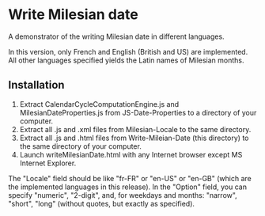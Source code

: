 # Write Milesian date
A demonstrator of the writing Milesian date in different languages.

In this version, only French and English (British and US) are implemented. 
All other languages specified yields the Latin names of Milesian months.
## Installation
1. Extract CalendarCycleComputationEngine.js and MilesianDateProperties.js
from JS-Date-Properties to a directory of your computer.
1. Extract all .js and .xml files from Milesian-Locale to the same directory.
1. Extract all .js and .html files from Write-Mileian-Date (this directory)
to the same directory of your computer.
1. Launch writeMilesianDate.html with any Internet browser except MS Internet Explorer.

The "Locale" field should be like "fr-FR" or "en-US" or "en-GB" 
(which are the implemented languages in this release).
In the "Option" field, you can specify "numeric", "2-digit", and, for weekdays and months:
"narrow", "short", "long" (without quotes, but exactly as specified).
